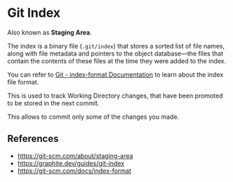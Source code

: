 # Git Index

Also known as **Staging Area**.

The index is a binary file (`.git/index`) that stores a sorted list of file names, along with file metadata and pointers to the object database—the files that contain the contents of these files at the time they were added to the index.

You can refer to [Git - index-format Documentation](https://git-scm.com/docs/index-format) to learn about the index file format.

This is used to track Working Directory changes, that have been promoted to be stored in the next commit.

This allows to commit only some of the changes you made.

## References

- https://git-scm.com/about/staging-area
- https://graphite.dev/guides/git-index
- https://git-scm.com/docs/index-format
